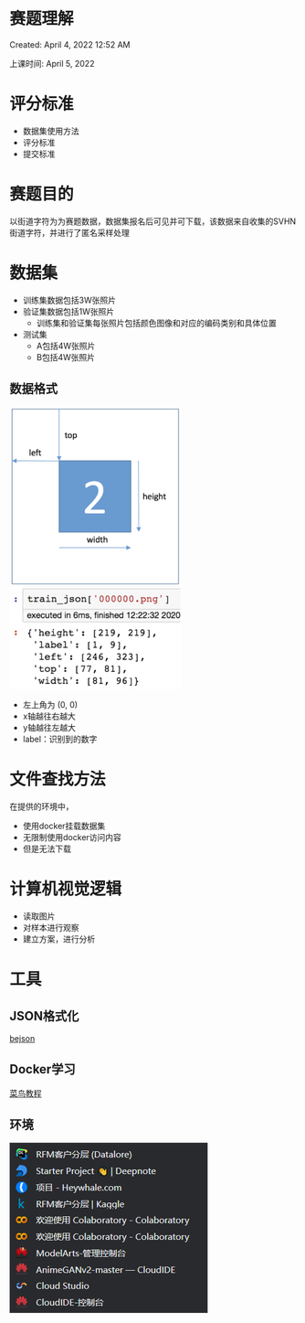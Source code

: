 # 赛题理解

Created: April 4, 2022 12:52 AM

上课时间: April 5, 2022

# 评分标准

- 数据集使用方法
- 评分标准
- 提交标准

# 赛题目的

以街道字符为为赛题数据，数据集报名后可见并可下载，该数据来自收集的SVHN街道字符，并进行了匿名采样处理

# 数据集

- 训练集数据包括3W张照片
- 验证集数据包括1W张照片
  - 训练集和验证集每张照片包括颜色图像和对应的编码类别和具体位置
- 测试集
  - A包括4W张照片
  - B包括4W张照片

## 数据格式

<img src="https://github.com/kk37111754/Aliyun-CV/blob/2c3b0cf705c597933736e211d0158e13f82c0968/2022.04.05%E8%AF%BE%E5%90%8E/1.png" width="300px" alt="DataStructure"><img src="https://github.com/kk37111754/Aliyun-CV/blob/2c3b0cf705c597933736e211d0158e13f82c0968/2022.04.05%E8%AF%BE%E5%90%8E/2.png" width="300px" alt="DataJSON">

- 左上角为 (0, 0)
- x轴越往右越大
- y轴越往左越大
- label：识别到的数字

# 文件查找方法

在提供的环境中，

- 使用docker挂载数据集
- 无限制使用docker访问内容
- 但是无法下载

# 计算机视觉逻辑

- 读取图片
- 对样本进行观察
- 建立方案，进行分析

# 工具

## JSON格式化

[bejson](https://www.bejson.com/)

## Docker学习

[菜鸟教程](https://www.runoob.com/docker/docker-tutorial.html)

## 环境

![Env](https://github.com/kk37111754/Aliyun-CV/blob/2c3b0cf705c597933736e211d0158e13f82c0968/2022.04.05%E8%AF%BE%E5%90%8E/3.PNG)
